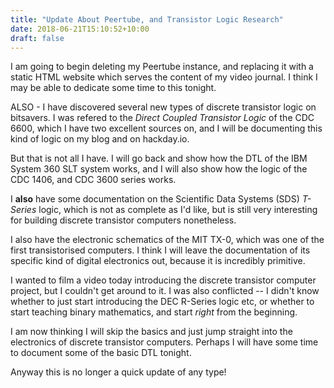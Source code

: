 ```yaml
---
title: "Update About Peertube, and Transistor Logic Research"
date: 2018-06-21T15:10:52+10:00
draft: false
---
```


I am going to begin deleting my Peertube instance, and replacing it with a static HTML website which serves the content of my video journal. I think I may be able to dedicate some time to this tonight.

ALSO - I have discovered several new types of discrete transistor logic on bitsavers. I was refered to the _Direct Coupled Transistor Logic_ of the CDC 6600, which I have two excellent sources on, and I will be documenting this kind of logic on my blog and on hackday.io.

But that is not all I have. I will go back and show how the DTL of the IBM System 360 SLT system works, and I will also show how the logic of the CDC 1406, and CDC 3600 series works.

I **also** have some documentation on the Scientific Data Systems (SDS) _T-Series_ logic, which is not as complete as I'd like, but is still very interesting for building discrete transistor computers nonetheless.

I also have the electronic schematics of the MIT TX-0, which was one of the first transistorised computers. I think I will leave the documentation of its specific kind of digital electronics out, because it is incredibly primitive.

I wanted to film a video today introducing the discrete transistor computer project, but I couldn't get around to it. I was also conflicted -- I didn't know whether to just start introducing the DEC R-Series logic etc, or whether to start teaching binary mathematics, and start _right_ from the beginning.

I am now thinking I will skip the basics and just jump straight into the electronics of discrete transistor computers. Perhaps I will have some time to document some of the basic DTL tonight.

Anyway this is no longer a quick update of any type!
